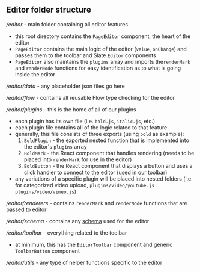 ## Editor folder structure

_/editor_ - main folder containing all editor features

- this root directory contains the `PageEditor` component, the heart of the editor
- `PageEditor` contains the main logic of the editor (`value`, `onChange`) and passes them to the toolbar and Slate `Editor` components
- `PageEditor` also maintains the `plugins` array and imports the`renderMark` and `renderNode` functions for easy identification as to what is going inside the editor

_/editor/data_ - any placeholder json files go here

_/editor/flow_ - contains all reusable Flow type checking for the editor

_/editor/plugins_ - this is the home of all of our plugins

- each plugin has its own file (i.e. `bold.js`, `italic.js`, etc.)
- each plugin file contains all of the logic related to that feature
- generally, this file consists of three exports (using `bold` as example):
  1. `BoldPlugin` - the exported nested function that is implemented into the editor's `plugins` array
  2. `BoldMark` - the React component that handles rendering (needs to be placed into `renderMark` for use in the editor)
  3. `BoldButton` - the React component that displays a button and uses a click handler to connect to the editor (used in our toolbar)
- any variations of a specific plugin will be placed into nested folders (i.e. for categorized video upload, `plugins/video/youtube.js plugins/video/vimeo.js`)

_/editor/renderers_ - contains `renderMark` and `renderNode` functions that are passed to editor

_/editor/schema_ - contains any [schema](https://docs.slatejs.org/guides/schemas) used for the editor

_/editor/toolbar_ - everything related to the toolbar

- at minimum, this has the `EditorToolbar` component and generic `ToolbarButton` component

_/editor/utils_ - any type of helper functions specific to the editor
